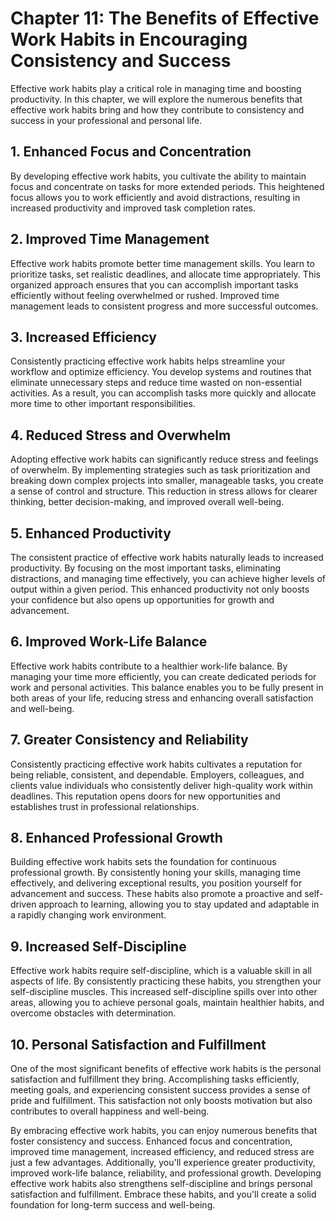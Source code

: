 Chapter 11: The Benefits of Effective Work Habits in Encouraging Consistency and Success
========================================================================================

Effective work habits play a critical role in managing time and boosting productivity. In this chapter, we will explore the numerous benefits that effective work habits bring and how they contribute to consistency and success in your professional and personal life.

**1. Enhanced Focus and Concentration**
---------------------------------------

By developing effective work habits, you cultivate the ability to maintain focus and concentrate on tasks for more extended periods. This heightened focus allows you to work efficiently and avoid distractions, resulting in increased productivity and improved task completion rates.

**2. Improved Time Management**
-------------------------------

Effective work habits promote better time management skills. You learn to prioritize tasks, set realistic deadlines, and allocate time appropriately. This organized approach ensures that you can accomplish important tasks efficiently without feeling overwhelmed or rushed. Improved time management leads to consistent progress and more successful outcomes.

**3. Increased Efficiency**
---------------------------

Consistently practicing effective work habits helps streamline your workflow and optimize efficiency. You develop systems and routines that eliminate unnecessary steps and reduce time wasted on non-essential activities. As a result, you can accomplish tasks more quickly and allocate more time to other important responsibilities.

**4. Reduced Stress and Overwhelm**
-----------------------------------

Adopting effective work habits can significantly reduce stress and feelings of overwhelm. By implementing strategies such as task prioritization and breaking down complex projects into smaller, manageable tasks, you create a sense of control and structure. This reduction in stress allows for clearer thinking, better decision-making, and improved overall well-being.

**5. Enhanced Productivity**
----------------------------

The consistent practice of effective work habits naturally leads to increased productivity. By focusing on the most important tasks, eliminating distractions, and managing time effectively, you can achieve higher levels of output within a given period. This enhanced productivity not only boosts your confidence but also opens up opportunities for growth and advancement.

**6. Improved Work-Life Balance**
---------------------------------

Effective work habits contribute to a healthier work-life balance. By managing your time more efficiently, you can create dedicated periods for work and personal activities. This balance enables you to be fully present in both areas of your life, reducing stress and enhancing overall satisfaction and well-being.

**7. Greater Consistency and Reliability**
------------------------------------------

Consistently practicing effective work habits cultivates a reputation for being reliable, consistent, and dependable. Employers, colleagues, and clients value individuals who consistently deliver high-quality work within deadlines. This reputation opens doors for new opportunities and establishes trust in professional relationships.

**8. Enhanced Professional Growth**
-----------------------------------

Building effective work habits sets the foundation for continuous professional growth. By consistently honing your skills, managing time effectively, and delivering exceptional results, you position yourself for advancement and success. These habits also promote a proactive and self-driven approach to learning, allowing you to stay updated and adaptable in a rapidly changing work environment.

**9. Increased Self-Discipline**
--------------------------------

Effective work habits require self-discipline, which is a valuable skill in all aspects of life. By consistently practicing these habits, you strengthen your self-discipline muscles. This increased self-discipline spills over into other areas, allowing you to achieve personal goals, maintain healthier habits, and overcome obstacles with determination.

**10. Personal Satisfaction and Fulfillment**
---------------------------------------------

One of the most significant benefits of effective work habits is the personal satisfaction and fulfillment they bring. Accomplishing tasks efficiently, meeting goals, and experiencing consistent success provides a sense of pride and fulfillment. This satisfaction not only boosts motivation but also contributes to overall happiness and well-being.

By embracing effective work habits, you can enjoy numerous benefits that foster consistency and success. Enhanced focus and concentration, improved time management, increased efficiency, and reduced stress are just a few advantages. Additionally, you'll experience greater productivity, improved work-life balance, reliability, and professional growth. Developing effective work habits also strengthens self-discipline and brings personal satisfaction and fulfillment. Embrace these habits, and you'll create a solid foundation for long-term success and well-being.
